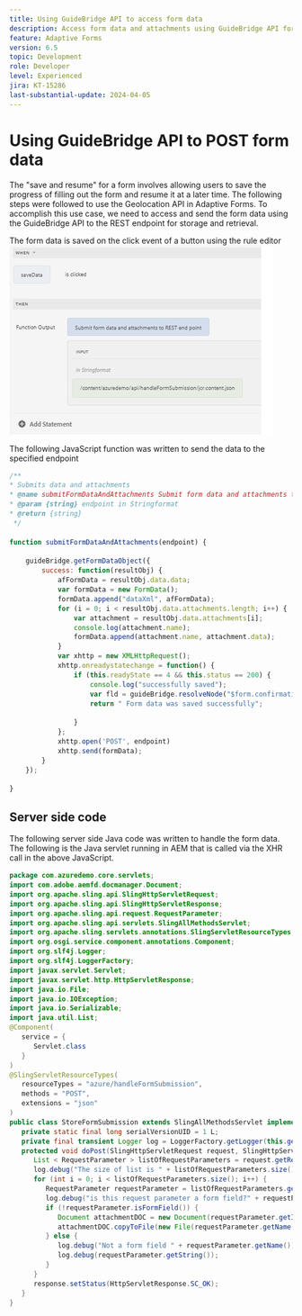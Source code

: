 ```yaml
---
title: Using GuideBridge API to access form data
description: Access form data and attachments using GuideBridge API for a core component based adaptive form.
feature: Adaptive Forms
version: 6.5
topic: Development
role: Developer
level: Experienced
jira: KT-15286
last-substantial-update: 2024-04-05
---
```

# Using GuideBridge API to POST form data

The "save and resume" for a form involves allowing users to save the progress of filling out the form and resume it at a later time. 
The following steps were followed to use the Geolocation API in Adaptive Forms. To accomplish this use case, we need to access and send the form data using the GuideBridge API to the REST endpoint for storage and retrieval.

The form data is saved on the click event of a button using the rule editor
![rule-editor](assets/rule-editor.png)

The following JavaScript function was written to send the data to the specified endpoint

```javascript
/**
* Submits data and attachments 
* @name submitFormDataAndAttachments Submit form data and attachments to REST end point
* @param {string} endpoint in Stringformat
* @return {string} 
 */

function submitFormDataAndAttachments(endpoint) {

    guideBridge.getFormDataObject({
        success: function(resultObj) {
            afFormData = resultObj.data.data;
            var formData = new FormData();
            formData.append("dataXml", afFormData);
            for (i = 0; i < resultObj.data.attachments.length; i++) {
                var attachment = resultObj.data.attachments[i];
                console.log(attachment.name);
                formData.append(attachment.name, attachment.data);
            }
            var xhttp = new XMLHttpRequest();
            xhttp.onreadystatechange = function() {
                if (this.readyState == 4 && this.status == 200) {
                    console.log("successfully saved");
                    var fld = guideBridge.resolveNode("$form.confirmation");
                    return " Form data was saved successfully";

                }
            };
            xhttp.open('POST', endpoint)
            xhttp.send(formData);
        }
    });

}
```



## Server side code

The following server side Java code was written to handle the form data. The following is the Java servlet running in AEM that is called via the XHR call in the above JavaScript.

```java
package com.azuredemo.core.servlets;
import com.adobe.aemfd.docmanager.Document;
import org.apache.sling.api.SlingHttpServletRequest;
import org.apache.sling.api.SlingHttpServletResponse;
import org.apache.sling.api.request.RequestParameter;
import org.apache.sling.api.servlets.SlingAllMethodsServlet;
import org.apache.sling.servlets.annotations.SlingServletResourceTypes;
import org.osgi.service.component.annotations.Component;
import org.slf4j.Logger;
import org.slf4j.LoggerFactory;
import javax.servlet.Servlet;
import javax.servlet.http.HttpServletResponse;
import java.io.File;
import java.io.IOException;
import java.io.Serializable;
import java.util.List;
@Component(
   service = {
      Servlet.class
   }
)
@SlingServletResourceTypes(
   resourceTypes = "azure/handleFormSubmission",
   methods = "POST",
   extensions = "json"
)
public class StoreFormSubmission extends SlingAllMethodsServlet implements Serializable {
   private static final long serialVersionUID = 1 L;
   private final transient Logger log = LoggerFactory.getLogger(this.getClass());
   protected void doPost(SlingHttpServletRequest request, SlingHttpServletResponse response) throws IOException {
      List < RequestParameter > listOfRequestParameters = request.getRequestParameterList();
      log.debug("The size of list is " + listOfRequestParameters.size());
      for (int i = 0; i < listOfRequestParameters.size(); i++) {
         RequestParameter requestParameter = listOfRequestParameters.get(i);
         log.debug("is this request parameter a form field?" + requestParameter.isFormField());
         if (!requestParameter.isFormField()) {
            Document attachmentDOC = new Document(requestParameter.getInputStream());
            attachmentDOC.copyToFile(new File(requestParameter.getName()));
         } else {
            log.debug("Not a form field " + requestParameter.getName());
            log.debug(requestParameter.getString());
         }
      }
      response.setStatus(HttpServletResponse.SC_OK);
   }
}
```
